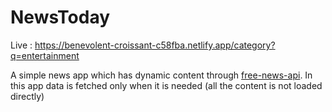 # NewsToday

Live : https://benevolent-croissant-c58fba.netlify.app/category?q=entertainment

A simple news app which has dynamic content through <a href="https://free-docs.newscatcherapi.com/#introduction">free-news-api</a>.
In this app data is fetched only when it is needed (all the content is not loaded directly)
